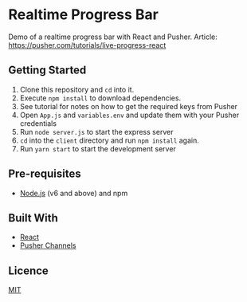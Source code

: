 # Realtime Progress Bar

Demo of a realtime progress bar with React and Pusher. Article: https://pusher.com/tutorials/live-progress-react

## Getting Started

1. Clone this repository and `cd` into it.
2. Execute `npm install` to download dependencies.
3. See tutorial for notes on how to get the required keys from Pusher
4. Open `App.js` and `variables.env` and update them with your Pusher credentials
5. Run `node server.js` to start the express server
5. `cd` into the `client` directory and run `npm install` again.
6. Run `yarn start` to start the development server

## Pre-requisites

- [Node.js](https://nodejs.org/en) (v6 and above) and npm

## Built With

- [React](https://reactjs.org)
- [Pusher Channels](https://pusher.com/docs)

## Licence

[MIT](https://opensource.org/licenses/MIT)


